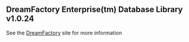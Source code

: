 ## DreamFactory Enterprise(tm) Database Library v1.0.24
See the [DreamFactory](https://www.dreamfactory.com/) site for more information
